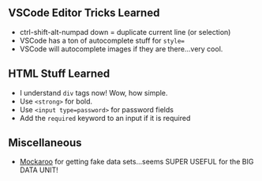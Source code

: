 ## VSCode Editor Tricks Learned

* ctrl-shift-alt-numpad down = duplicate current line (or selection)
* VSCode has a ton of autocomplete stuff for `style=` 
* VSCode will autocomplete images if they are there...very cool.

## HTML Stuff Learned
* I understand `div` tags now!  Wow, how simple.  
* Use `<strong>` for bold.
* Use `<input type=password>` for password fields
* Add the `required` keyword to an input if it is required

## Miscellaneous
* [Mockaroo](https://mockaroo.com/) for getting fake data sets...seems SUPER USEFUL for the BIG DATA UNIT!